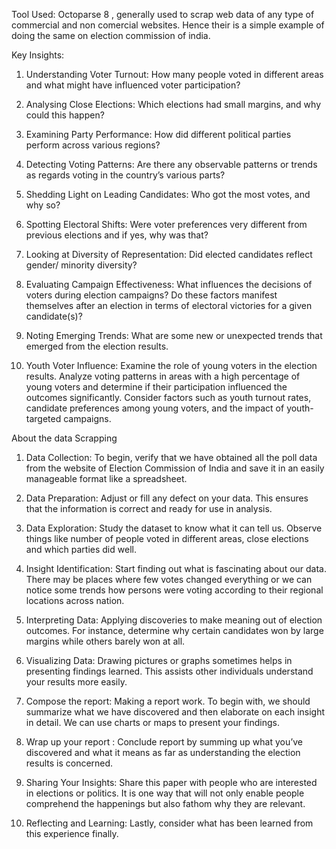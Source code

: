 Tool Used:
Octoparse 8 , generally used to scrap web data of any type of commercial and non comercial websites. Hence their is a simple example of doing the same on election commission of india.


Key Insights:

1.	Understanding Voter Turnout: How many people voted in different areas and what might have influenced voter participation?

2.	Analysing Close Elections: Which elections had small margins, and why could this happen?

3.	Examining Party Performance: How did different political parties perform across various regions?

4.	Detecting Voting Patterns: Are there any observable patterns or trends as regards voting in the country’s various parts?

5.	Shedding Light on Leading Candidates: Who got the most votes, and why so?

6.	Spotting Electoral Shifts: Were voter preferences very different from previous elections and if yes, why was that?

7.	Looking at Diversity of Representation: Did elected candidates reflect gender/ minority diversity?

8.	Evaluating Campaign Effectiveness: What influences the decisions of voters during election campaigns? Do these factors manifest themselves after an election in terms of electoral victories for a given candidate(s)?

9.	Noting Emerging Trends: What are some new or unexpected trends that emerged from the election results.

10.	Youth Voter Influence: Examine the role of young voters in the election results. Analyze voting patterns in areas with a high percentage of young voters and determine if their participation influenced the outcomes significantly. Consider factors such as youth turnout rates, candidate preferences among young voters, and the impact of youth-targeted campaigns.


About the data Scrapping

1.	Data Collection: To begin, verify that we have obtained all the poll data from the website of Election Commission of India and save it in an easily manageable format like a spreadsheet.

2.	Data Preparation: Adjust or fill any defect on your data. This ensures that the information is correct and ready for use in analysis.

3.	Data Exploration: Study the dataset to know what it can tell us. Observe things like number of people voted in different areas, close elections and which parties did well.

4.	Insight Identification: Start finding out what is fascinating about our data. There may be places where few votes changed everything or we can notice some trends how persons were voting according to their regional locations across nation.

5.	Interpreting Data: Applying  discoveries to make meaning out of election outcomes. For instance, determine why certain candidates won by large margins while others barely won at all.

6.	Visualizing Data: Drawing pictures or graphs sometimes helps in presenting findings learned. This assists other individuals understand your results more easily.

7.	Compose the report: Making a report work. To begin with, we should summarize what we have discovered and then elaborate on each insight in detail. We can use charts or maps to present your findings.

8.	Wrap up your report : Conclude report by summing up what you’ve discovered and what it means as far as understanding the election results is concerned.

9.	Sharing Your Insights: Share this paper with people who are interested in elections or politics. It is one way that will not only enable people comprehend the happenings but also fathom why they are relevant.

10.	Reflecting and Learning: Lastly, consider what has been learned from this experience finally. 

